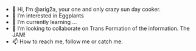 - 👋 Hi, I’m @arig2a, your one and only crazy sun day cooker. 
- 👀 I’m interested in Eggplants
- 🌱 I’m currently learning ...
- 💞️ I’m looking to collaborate on Trans Formation of the information. The JAM!
- 📫 How to reach me, follow me or catch me.

<!---
arig2a/arig2a is a ✨ special ✨ repository because its `README.md` (this file) appears on your GitHub profile.
You can click the Preview link to take a look at your changes.
--->


